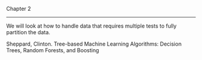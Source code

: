 Chapter 2

- - - -

We will look at how to handle data that requires multiple tests to fully partition the data.

Sheppard, Clinton. Tree-based Machine Learning Algorithms: Decision Trees, Random Forests, and Boosting 
